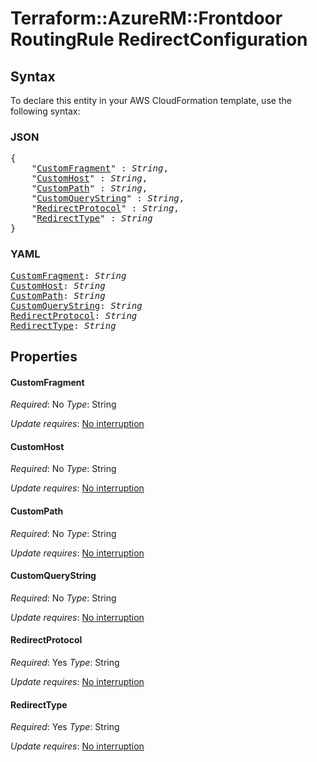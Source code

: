 # Terraform::AzureRM::Frontdoor RoutingRule RedirectConfiguration

## Syntax

To declare this entity in your AWS CloudFormation template, use the following syntax:

### JSON

<pre>
{
    "<a href="#customfragment" title="CustomFragment">CustomFragment</a>" : <i>String</i>,
    "<a href="#customhost" title="CustomHost">CustomHost</a>" : <i>String</i>,
    "<a href="#custompath" title="CustomPath">CustomPath</a>" : <i>String</i>,
    "<a href="#customquerystring" title="CustomQueryString">CustomQueryString</a>" : <i>String</i>,
    "<a href="#redirectprotocol" title="RedirectProtocol">RedirectProtocol</a>" : <i>String</i>,
    "<a href="#redirecttype" title="RedirectType">RedirectType</a>" : <i>String</i>
}
</pre>

### YAML

<pre>
<a href="#customfragment" title="CustomFragment">CustomFragment</a>: <i>String</i>
<a href="#customhost" title="CustomHost">CustomHost</a>: <i>String</i>
<a href="#custompath" title="CustomPath">CustomPath</a>: <i>String</i>
<a href="#customquerystring" title="CustomQueryString">CustomQueryString</a>: <i>String</i>
<a href="#redirectprotocol" title="RedirectProtocol">RedirectProtocol</a>: <i>String</i>
<a href="#redirecttype" title="RedirectType">RedirectType</a>: <i>String</i>
</pre>

## Properties

#### CustomFragment

_Required_: No
_Type_: String

_Update requires_: [No interruption](https://docs.aws.amazon.com/AWSCloudFormation/latest/UserGuide/using-cfn-updating-stacks-update-behaviors.html#update-no-interrupt)

#### CustomHost

_Required_: No
_Type_: String

_Update requires_: [No interruption](https://docs.aws.amazon.com/AWSCloudFormation/latest/UserGuide/using-cfn-updating-stacks-update-behaviors.html#update-no-interrupt)

#### CustomPath

_Required_: No
_Type_: String

_Update requires_: [No interruption](https://docs.aws.amazon.com/AWSCloudFormation/latest/UserGuide/using-cfn-updating-stacks-update-behaviors.html#update-no-interrupt)

#### CustomQueryString

_Required_: No
_Type_: String

_Update requires_: [No interruption](https://docs.aws.amazon.com/AWSCloudFormation/latest/UserGuide/using-cfn-updating-stacks-update-behaviors.html#update-no-interrupt)

#### RedirectProtocol

_Required_: Yes
_Type_: String

_Update requires_: [No interruption](https://docs.aws.amazon.com/AWSCloudFormation/latest/UserGuide/using-cfn-updating-stacks-update-behaviors.html#update-no-interrupt)

#### RedirectType

_Required_: Yes
_Type_: String

_Update requires_: [No interruption](https://docs.aws.amazon.com/AWSCloudFormation/latest/UserGuide/using-cfn-updating-stacks-update-behaviors.html#update-no-interrupt)

